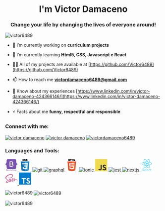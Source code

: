 <h1 align="center">I'm Victor Damaceno</h1>
<h3 align="center">Change your life by changing the lives of everyone around!</h3>

<p align="left"> <img src="https://komarev.com/ghpvc/?username=victor6489&label=Profile%20views&color=0e75b6&style=flat" alt="victor6489" /> </p>

- 🔭 I’m currently working on **curriculum projects**

- 🌱 I’m currently learning **Html5, CSS, Javascript e React**

- 👨‍💻 All of my projects are available at [https://github.com/Victor6489](https://github.com/Victor6489)

- 📫 How to reach me **victordamaceno6489@gmail.com**

- 📄 Know about my experiences [https://www.linkedin.com/in/victor-damaceno-424366146/](https://www.linkedin.com/in/victor-damaceno-424366146/)

- ⚡ Facts about me **funny, respectful and responsible**

<h3 align="left">Connect with me:</h3>
<p align="left">
<a href="https://linkedin.com/in/victor damaceno" target="blank"><img align="center" src="https://raw.githubusercontent.com/rahuldkjain/github-profile-readme-generator/master/src/images/icons/Social/linked-in-alt.svg" alt="victor damaceno" height="30" width="40" /></a>
<a href="https://fb.com/victor damaceno" target="blank"><img align="center" src="https://raw.githubusercontent.com/rahuldkjain/github-profile-readme-generator/master/src/images/icons/Social/facebook.svg" alt="victor damaceno" height="30" width="40" /></a>
<a href="https://instagram.com/victordamaceno6489" target="blank"><img align="center" src="https://raw.githubusercontent.com/rahuldkjain/github-profile-readme-generator/master/src/images/icons/Social/instagram.svg" alt="victordamaceno6489" height="30" width="40" /></a>
</p>

<h3 align="left">Languages and Tools:</h3>
<p align="left"> <a href="https://getbootstrap.com" target="_blank" rel="noreferrer"> <img src="https://raw.githubusercontent.com/devicons/devicon/master/icons/bootstrap/bootstrap-plain-wordmark.svg" alt="bootstrap" width="40" height="40"/> </a> <a href="https://www.w3schools.com/css/" target="_blank" rel="noreferrer"> <img src="https://raw.githubusercontent.com/devicons/devicon/master/icons/css3/css3-original-wordmark.svg" alt="css3" width="40" height="40"/> </a> <a href="https://git-scm.com/" target="_blank" rel="noreferrer"> <img src="https://www.vectorlogo.zone/logos/git-scm/git-scm-icon.svg" alt="git" width="40" height="40"/> </a> <a href="https://graphql.org" target="_blank" rel="noreferrer"> <img src="https://www.vectorlogo.zone/logos/graphql/graphql-icon.svg" alt="graphql" width="40" height="40"/> </a> <a href="https://www.w3.org/html/" target="_blank" rel="noreferrer"> <img src="https://raw.githubusercontent.com/devicons/devicon/master/icons/html5/html5-original-wordmark.svg" alt="html5" width="40" height="40"/> </a> <a href="https://ionicframework.com" target="_blank" rel="noreferrer"> <img src="https://upload.wikimedia.org/wikipedia/commons/d/d1/Ionic_Logo.svg" alt="ionic" width="40" height="40"/> </a> <a href="https://developer.mozilla.org/en-US/docs/Web/JavaScript" target="_blank" rel="noreferrer"> <img src="https://raw.githubusercontent.com/devicons/devicon/master/icons/javascript/javascript-original.svg" alt="javascript" width="40" height="40"/> </a> <a href="https://jestjs.io" target="_blank" rel="noreferrer"> <img src="https://www.vectorlogo.zone/logos/jestjsio/jestjsio-icon.svg" alt="jest" width="40" height="40"/> </a> <a href="https://nextjs.org/" target="_blank" rel="noreferrer"> <img src="https://cdn.worldvectorlogo.com/logos/nextjs-2.svg" alt="nextjs" width="40" height="40"/> </a> <a href="https://reactjs.org/" target="_blank" rel="noreferrer"> <img src="https://raw.githubusercontent.com/devicons/devicon/master/icons/react/react-original-wordmark.svg" alt="react" width="40" height="40"/> </a> <a href="https://sass-lang.com" target="_blank" rel="noreferrer"> <img src="https://raw.githubusercontent.com/devicons/devicon/master/icons/sass/sass-original.svg" alt="sass" width="40" height="40"/> </a> <a href="https://www.typescriptlang.org/" target="_blank" rel="noreferrer"> <img src="https://raw.githubusercontent.com/devicons/devicon/master/icons/typescript/typescript-original.svg" alt="typescript" width="40" height="40"/> </a> </p>

<p><img align="left" src="https://github-readme-stats.vercel.app/api/top-langs?username=victor6489&show_icons=true&locale=en&layout=compact" alt="victor6489" /></p>

<p>&nbsp;<img align="center" src="https://github-readme-stats.vercel.app/api?username=victor6489&show_icons=true&locale=en" alt="victor6489" /></p>

<p><img align="center" src="https://github-readme-streak-stats.herokuapp.com/?user=victor6489&" alt="victor6489" /></p>

